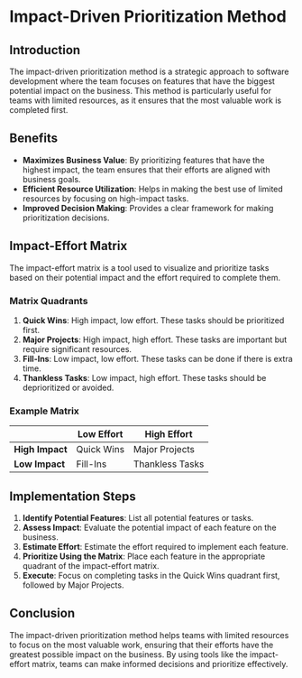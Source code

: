 # Impact-Driven Prioritization Method

## Introduction
The impact-driven prioritization method is a strategic approach to software development where the team focuses on features that have the biggest potential impact on the business. This method is particularly useful for teams with limited resources, as it ensures that the most valuable work is completed first.

## Benefits
- **Maximizes Business Value**: By prioritizing features that have the highest impact, the team ensures that their efforts are aligned with business goals.
- **Efficient Resource Utilization**: Helps in making the best use of limited resources by focusing on high-impact tasks.
- **Improved Decision Making**: Provides a clear framework for making prioritization decisions.

## Impact-Effort Matrix
The impact-effort matrix is a tool used to visualize and prioritize tasks based on their potential impact and the effort required to complete them. 

### Matrix Quadrants
1. **Quick Wins**: High impact, low effort. These tasks should be prioritized first.
2. **Major Projects**: High impact, high effort. These tasks are important but require significant resources.
3. **Fill-Ins**: Low impact, low effort. These tasks can be done if there is extra time.
4. **Thankless Tasks**: Low impact, high effort. These tasks should be deprioritized or avoided.

### Example Matrix
|                | Low Effort          | High Effort         |
|----------------|---------------------|---------------------|
| **High Impact**| Quick Wins          | Major Projects      |
| **Low Impact** | Fill-Ins            | Thankless Tasks     |

## Implementation Steps
1. **Identify Potential Features**: List all potential features or tasks.
2. **Assess Impact**: Evaluate the potential impact of each feature on the business.
3. **Estimate Effort**: Estimate the effort required to implement each feature.
4. **Prioritize Using the Matrix**: Place each feature in the appropriate quadrant of the impact-effort matrix.
5. **Execute**: Focus on completing tasks in the Quick Wins quadrant first, followed by Major Projects.

## Conclusion
The impact-driven prioritization method helps teams with limited resources to focus on the most valuable work, ensuring that their efforts have the greatest possible impact on the business. By using tools like the impact-effort matrix, teams can make informed decisions and prioritize effectively.
